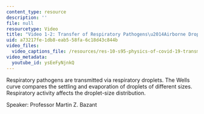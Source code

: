 ```yaml
---
content_type: resource
description: ''
file: null
resourcetype: Video
title: "Video 1-2: Transfer of Respiratory Pathogens\u2014Airborne Droplets"
uid: a73217fe-1db8-eab5-58fa-6c18d43c844b
video_files:
  video_captions_file: /resources/res-10-s95-physics-of-covid-19-transmission-fall-2020/lecture-videos/video-1-2-transfer-of-respiratory-pathogens2014airborne-droplets/ysEeFyNjnkQ.vtt
video_metadata:
  youtube_id: ysEeFyNjnkQ
---
```


Respiratory pathogens are transmitted via respiratory droplets. The Wells curve compares the settling and evaporation of droplets of different sizes. Respiratory activity affects the droplet-size distribution.

Speaker: Professor Martin Z. Bazant